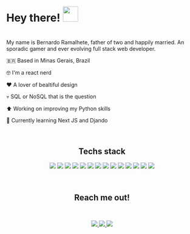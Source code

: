 <div>

<h1> Hey there! <img src='https://camo.githubusercontent.com/e8e7b06ecf583bc040eb60e44eb5b8e0ecc5421320a92929ce21522dbc34c891/68747470733a2f2f6d656469612e67697068792e636f6d2f6d656469612f6876524a434c467a6361737252346961377a2f67697068792e676966' width='40'/><h1>

  </div>
<div>

  <p>My name is Bernardo Ramalhete, father of two and happily married. An sporadic gamer and ever evolving full stack web developer.</p>

  </div>
  
<div>
<p>🇧🇷 Based in Minas Gerais, Brazil</p>
<p>🤓 I'm a react nerd</p>
<p>❤️ A lover of bealtiful design</p>
<p>💀 SQL or NoSQL that is the question</p>
<p>⬆️ Working on improving my Python skills</p>
<p>🌱 Currently learning Next JS and Djando</p>
</div>
<p>&nbsp</p>

<div align="center">
<h2>Techs stack</h2>
<img src='https://img.shields.io/badge/MongoDB-4EA94B?style=for-the-badge&logo=mongodb&logoColor=white'/>
<img src='https://img.shields.io/badge/React-20232A?style=for-the-badge&logo=react&logoColor=61DAFB'/>
<img src='https://img.shields.io/badge/MySQL-005C84?style=for-the-badge&logo=mysql&logoColor=white'/>
<img src='https://img.shields.io/badge/SQLite-07405E?style=for-the-badge&logo=sqlite&logoColor=white'/>
<img src='https://img.shields.io/badge/JavaScript-323330?style=for-the-badge&logo=javascript&logoColor=F7DF1E'/>
<img src='https://img.shields.io/badge/GIT-E44C30?style=for-the-badge&logo=git&logoColor=white'/>
<img src='https://img.shields.io/badge/Node.js-339933?style=for-the-badge&logo=nodedotjs&logoColor=white'/>
<img src='https://img.shields.io/badge/npm-CB3837?style=for-the-badge&logo=npm&logoColor=white'/>
<img src='https://img.shields.io/badge/Express.js-000000?style=for-the-badge&logo=express&logoColor=white'/>
<img src='https://img.shields.io/badge/firebase-ffca28?style=for-the-badge&logo=firebase&logoColor=black'/>
<img src='https://img.shields.io/badge/CSS3-1572B6?style=for-the-badge&logo=css3&logoColor=white'/>
<img src='https://img.shields.io/badge/HTML5-E34F26?style=for-the-badge&logo=html5&logoColor=white'/>
<img src='https://img.shields.io/badge/Linux-FCC624?style=for-the-badge&logo=linux&logoColor=black'/>
<img src='https://img.shields.io/badge/Windows-0078D6?style=for-the-badge&logo=windows&logoColor=white'/>
</div>
<p>&nbsp</p>

<div align="center">
<h2>Reach me out!</h2>
<p>&nbsp</p>
<a href='https://www.linkedin.com/in/bernardo-ramalhete/'>

<img src='https://img.shields.io/badge/LinkedIn-0077B5?style=for-the-badge&logo=linkedin&logoColor=white' />

</a>

<a href='https://bernardo-ramalhete-portfolio.web.app/'>

<img src='https://img.shields.io/badge/website-000000?style=for-the-badge&logo=About.me&logoColor=white'/>

</a>

<a href='mailto:fb@hsjonline.com?subject=Hello Bernardo, from GitHub'>

<img src='https://img.shields.io/badge/Gmail-D14836?style=for-the-badge&logo=gmail&logoColor=white'/>

</a>
</div>
